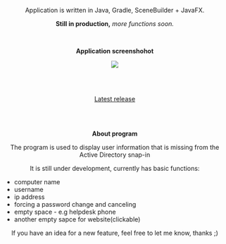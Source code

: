 <span align="center">
 <p align="center"> Application is written in Java, Gradle, SceneBuilder + JavaFX.</p>
 <p align="center"><b>Still in production,</b> <i>more functions soon.</i></p>
<br>
 <p align="center"><b>Application screenshohot</p></b></p>
 <p><image src="https://user-images.githubusercontent.com/61277838/193586823-3235c1c0-eec1-471b-8592-7735c848bb2c.png"
></p>
 <br><br>

 <p align="center"><a href="https://github.com/Tacoo99/InfoComputer/releases/">Latest release</a></p>
 </br></br>

 <b>About program</b>
 <p>The program is used to display user information that is missing from the Active Directory snap-in</p>
 <p>It is still under development, currently has basic functions:</p>
 </span>
 <ul>
  <li>computer name</li>
  <li>username</li>
  <li>ip address</li>
  <li>forcing a password change and canceling</li>
  <li>empty space - e.g helpdesk phone</li>
  <li>another empty sapce for website(clickable)</li>
</ul>
<p align="center">If you have an idea for a new feature, feel free to let me know, thanks ;)</p>
